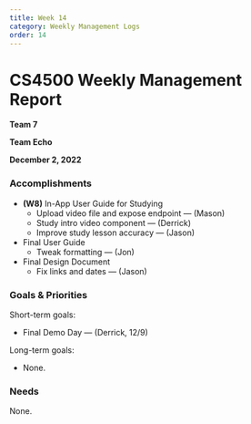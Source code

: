 ```yaml
---
title: Week 14
category: Weekly Management Logs
order: 14
---
```


# CS4500 Weekly Management Report

**Team 7**

**Team Echo**

**December 2, 2022**

### Accomplishments

- **(W8)** In-App User Guide for Studying
  - Upload video file and expose endpoint — (Mason)
  - Study intro video component — (Derrick)
  - Improve study lesson accuracy — (Jason)
- Final User Guide
  - Tweak formatting — (Jon)
- Final Design Document
  - Fix links and dates — (Jason)


### Goals & Priorities

Short-term goals:
- Final Demo Day — (Derrick, 12/9)


Long-term goals:
- None.

### Needs

None.
